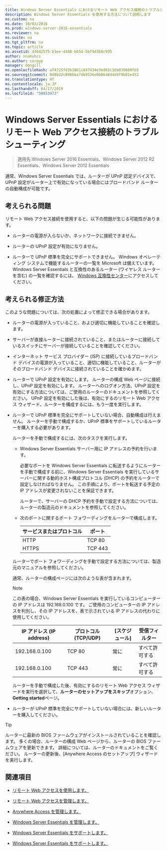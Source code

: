 ```yaml
---
title: Windows Server Essentials におけるリモート Web アクセス接続のトラブルシューティング
description: Windows Server Essentials を使用する方法について説明します
ms.custom: na
ms.date: 10/03/2016
ms.prod: windows-server-2016-essentials
ms.reviewer: na
ms.suite: na
ms.tgt_pltfrm: na
ms.topic: article
ms.assetid: d3642575-b3ee-4488-b654-5bf9d3b8c935
author: nnamuhcs
ms.author: coreyp
manager: dongill
ms.openlocfilehash: af4725fd3b1861c847434e3ed62c3da030689fb5
ms.sourcegitcommit: 0d0b32c8986ba7db9536e0b8648d4ddf9b03e452
ms.translationtype: HT
ms.contentlocale: ja-JP
ms.lasthandoff: 04/17/2019
ms.locfileid: "59853473"
---
```

# <a name="troubleshoot-remote-web-access-connectivity-in-windows-server-essentials"></a>Windows Server Essentials におけるリモート Web アクセス接続のトラブルシューティング
 
>適用先:Windows Server 2016 Essentials、Windows Server 2012 R2 Essentials、Windows Server 2012 Essentials
  
 通常、Windows Server Essentials では、ルーターが UPnP 認定デバイスで、UPnP 設定がルーター上で有効になっている場合にはブロードバンド ルーターの自動構成が可能です。  
  
## <a name="possible-issues"></a>考えられる問題  
 リモート Web アクセス接続を使用すると、以下の問題が生じる可能性があります。  
  
-   ルーターの電源が入らないか、ネットワークに接続できません。  
  
-   ルーターの UPnP 設定が有効になりません。  
  
-   ルーターで UPnP 標準を完全にサポートできません。 Windows オペレーティング システムで機能するルーターの一覧を Microsoft は備えています。 Windows Server Essentials と互換性のあるルーター (ワイヤレス ルーターを含む) の一覧を確認するには、 [Windows 互換性センター](https://www.microsoft.com/windows/compatibility/CompatCenter/Home)にアクセスしてください。  
  
## <a name="possible-fixes"></a>考えられる修正方法  
 このような問題については、次の処置によって修正できる場合があります。  
  
-   ルーターの電源が入っていること、および適切に機能していることを確認します。  
  
-   サーバーが直接ルーターに接続されていること、またはルーターに接続しているスイッチにサーバーが接続していることを確認してください。  
  
-   インターネット サービス プロバイダー (ISP) に接続しているブロードバンド デバイスの電源が入っていること、適切に機能していること、ルーターがそのブロードバンド デバイスに接続されていることを確かめます。  
  
-   ルーターで UPnP 設定を有効にします。 ルーターの構成 Web ページに接続し、UPnP 設定を有効にします。 ルーターへのログオン方法、UPnP 設定を有効にする方法については、ご使用のルーターのドキュメントを参照してください。 UPnP 設定を有効にした後は、有効にするのリモート Web アクセス ウィザード、ルーターを構成するには、もう一度を実行します。  
  
-   ルーターで UPnP 標準を完全にサポートしていない場合、自動構成は行えません。 ルーターを手動で構成するか、UPnP 標準をサポートしているルーターを購入する必要があります。  
  
     ルーターを手動で構成するには、次のタスクを実行します。  
  
    -   Windows Server Essentials サーバー用に IP アドレスの予約を行います。  
  
         必要なポートを Windows Server Essentials に転送するようにルーターを手動で構成する前に、Windows Server Essentials を実行しているサーバーに関する動的ホスト構成プロトコル (DHCP) の予約をルーターで設定しなければなりません。 この手順により、ポートを転送する予定の IP アドレスが変更されないことを保証できます。  
  
         ルーターで、サーバーの DHCP 予約を手動で設定する方法については、ルーターの製造元のドキュメントを参照してください。  
  
    -   次のポートに関するポート フォワーディングをルーターで構成します。  
  
        |サービスまたはプロトコル|ポート|  
        |-------------------------|----------|  
        |HTTP|TCP 80|  
        |HTTPS|TCP 443|  
  
     ルーターでポート フォワーディングを手動で設定する方法については、製造元のマニュアルを参照してください。  
  
     通常、ルーターの構成ページには次のような表が含まれます。  
  
    > [!NOTE]
    >  この表の場合、Windows Server Essentials を実行しているコンピューターの IP アドレスは 192.168.0.100 です。 ご使用のコンピューターの IP アドレスを判別し、その IP アドレスを、表で示されている IP アドレスの代わりに使用してください。  
  
    |IP アドレス (IP address)|プロトコル (TCP/UDP)|[スケジュール]|受信フィルター|  
    |----------------|---------------------------|--------------|--------------------|  
    |192.168.0.100|TCP 80|常に |すべて許可する|  
    |192.168.0.100|TCP 443|常に |すべて許可する|  
  
     ルーターを手動で構成した後、有効にするのリモート Web アクセス ウィザードを実行を選択して、**ルーターのセットアップをスキップ**オプション、 **Getting started**ページ。  
  
-   ルーターが UPnP 標準を完全にサポートしていない場合には、新しいルーターを購入してください。  
  
> [!TIP]
>  ルーターに最新の BIOS ファームウェアがインストールされていることを確認します。 多くの場合、ルーターの構成 Web ページから、ルーターの BIOS ファームウェアを更新できます。 詳細については、ルーターのドキュメントをご覧ください。 ルーターの更新後、[Anywhere Access のセットアップ] ウィザードを実行します。  
  
## <a name="see-also"></a>関連項目  
  
-   [リモート Web アクセスを使用します。](../use/Use-Remote-Web-Access-in-Windows-Server-Essentials.md)  
  
-   [リモート Web アクセスを管理します。](../manage/Manage-Remote-Web-Access-in-Windows-Server-Essentials.md)  
  
-   [Anywhere Access を管理します。](../manage/Manage-Anywhere-Access-in-Windows-Server-Essentials.md)  
  
-   [Windows Server Essentials を管理します。](../manage/Manage-Windows-Server-Essentials.md)  
  

-   [Windows Server Essentials をサポートします。](Support-Windows-Server-Essentials.md)

-   [Windows Server Essentials をサポートします。](../support/Support-Windows-Server-Essentials.md)

